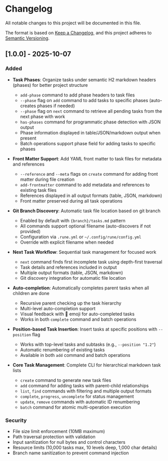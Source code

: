 # Changelog

All notable changes to this project will be documented in this file.

The format is based on [Keep a Changelog](https://keepachangelog.com/en/1.0.0/),
and this project adheres to [Semantic Versioning](https://semver.org/spec/v2.0.0.html).

## [1.0.0] - 2025-10-07

### Added

- **Task Phases**: Organize tasks under semantic H2 markdown headers (phases) for better project structure
  - `add-phase` command to add phase headers to task files
  - `--phase` flag on `add` command to add tasks to specific phases (auto-creates phases if needed)
  - `--phase` flag on `next` command to retrieve all pending tasks from the next phase with work
  - `has-phases` command for programmatic phase detection with JSON output
  - Phase information displayed in table/JSON/markdown output when present
  - Batch operations support phase field for adding tasks to specific phases

- **Front Matter Support**: Add YAML front matter to task files for metadata and references
  - `--reference` and `--meta` flags on `create` command for adding front matter during file creation
  - `add-frontmatter` command to add metadata and references to existing task files
  - References displayed in all output formats (table, JSON, markdown)
  - Front matter preserved during all task operations

- **Git Branch Discovery**: Automatic task file location based on git branch
  - Enabled by default with `{branch}/tasks.md` pattern
  - All commands support optional filename (auto-discovers if not provided)
  - Configuration via `.rune.yml` or `~/.config/rune/config.yml`
  - Override with explicit filename when needed

- **Next Task Workflow**: Sequential task management for focused work
  - `next` command finds first incomplete task using depth-first traversal
  - Task details and references included in output
  - Multiple output formats (table, JSON, markdown)
  - Git discovery integration for automatic file location

- **Auto-completion**: Automatically completes parent tasks when all children are done
  - Recursive parent checking up the task hierarchy
  - Multi-level auto-completion support
  - Visual feedback with 🎯 emoji for auto-completed tasks
  - Works in both `complete` command and batch operations

- **Position-based Task Insertion**: Insert tasks at specific positions with `--position` flag
  - Works with top-level tasks and subtasks (e.g., `--position "1.2"`)
  - Automatic renumbering of existing tasks
  - Available in both `add` command and batch operations

- **Core Task Management**: Complete CLI for hierarchical markdown task lists
  - `create` command to generate new task files
  - `add` command for adding tasks with parent-child relationships
  - `list`, `find` commands with filtering and multiple output formats
  - `complete`, `progress`, `uncomplete` for status management
  - `update`, `remove` commands with automatic ID renumbering
  - `batch` command for atomic multi-operation execution

### Security

- File size limit enforcement (10MB maximum)
- Path traversal protection with validation
- Input sanitization for null bytes and control characters
- Resource limits (10,000 tasks max, 10 levels deep, 1,000 char details)
- Branch name sanitization to prevent command injection